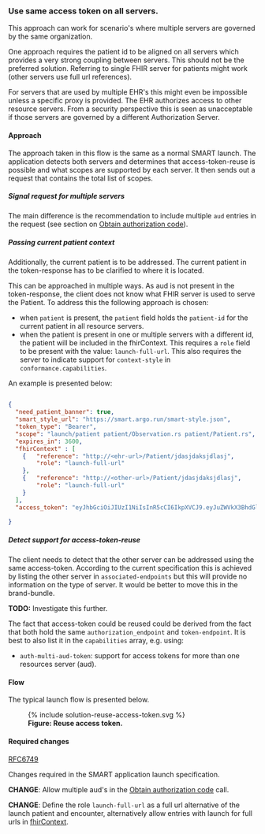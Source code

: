 ### Use same access token on all servers.

This approach can work for scenario's where multiple servers are governed by the same organization.

One approach requires the patient id to be aligned on all servers which provides a very strong coupling between servers. This should not be the preferred solution. Referring to single FHIR server for patients might work (other servers use full url references).

For servers that are used by multiple EHR's this might even be impossible unless a specific proxy is provided.
The EHR authorizes access to other resource servers. From a security perspective this is seen as unacceptable if those servers are governed by a different Authorization Server.

#### Approach

The approach taken in this flow is the same as a normal SMART launch. The application detects both servers and determines that access-token-reuse is possible and what scopes are supported by each server. It then sends out a request that contains the total list of scopes.

##### Signal request for multiple servers

The main difference is the recommendation to include multiple `aud` entries in the request (see section on [Obtain authorization code](https://hl7.org/fhir/smart-app-launch/app-launch.html#obtain-authorization-code)). 

##### Passing current patient context

Additionally, the current patient is to be addressed. The current patient in the token-response has to be clarified to where it is located.

This can be approached in multiple ways. As aud is not present in the token-response, the client does not know what FHIR server is used to serve the Patient. To address this the following approach is chosen:

* when `patient` is present, the `patient` field holds the `patient-id` for the current patient in all resource servers.
* when the patient is present in one or multiple servers with a different id, the patient will be included in the fhirContext. This requires a `role` field to be present with the value: `launch-full-url`. This also requires the server to indicate support for `context-style` in `conformance.capabilities`.

An example is presented below:

```json

{
  "need_patient_banner": true,
  "smart_style_url": "https://smart.argo.run/smart-style.json",
  "token_type": "Bearer",
  "scope": "launch/patient patient/Observation.rs patient/Patient.rs",
  "expires_in": 3600,
  "fhirContext" : [
    {   "reference": "http://<ehr-url>/Patient/jdasjdaksjdlasj",
        "role": "launch-full-url"
    },
    {   "reference": "http://<other-url>/Patient/jdasjdaksjdlasj",
        "role": "launch-full-url"
    }
  ],
  "access_token": "eyJhbGciOiJIUzI1NiIsInR5cCI6IkpXVCJ9.eyJuZWVkX3BhdGllbnRfYmFubmVyIjp0cnVlLCJzbWFydF9zdHlsZV91cmwiOiJodHRwczovL3NtYXJ0LmFyZ28ucnVuLy9zbWFydC1zdHlsZS5qc29uIiwicGF0aWVudCI6Ijg3YTMzOWQwLThjYWUtNDE4ZS04OWM3LTg2NTFlNmFhYjNjNiIsInRva2VuX3R5cGUiOiJiZWFyZXIiLCJzY29wZSI6ImxhdW5jaC9wYXRpZW50IHBhdGllbnQvT2JzZXJ2YXRpb24ucnMgcGF0aWVudC9QYXRpZW50LnJzIiwiY2xpZW50X2lkIjoiZGVtb19hcHBfd2hhdGV2ZXIiLCJleHBpcmVzX2luIjozNjAwLCJpYXQiOjE2MzM1MzIwMTQsImV4cCI6MTYzMzUzNTYxNH0.PzNw23IZGtBfgpBtbIczthV2hGwanG_eyvthVS8mrG4",
  
}

```

##### Detect support for access-token-reuse

The client needs to detect that the other server can be addressed using the same access-token. According to the current specification this is achieved by listing the other server in  `associated-endpoints` but this will provide no information on the type of server. It would be better to move this in the brand-bundle.

**TODO:** Investigate this further.

The fact that access-token could be reused could be derived from the fact that both hold the same `authorization_endpoint` and `token-endpoint`. It is best to also list it in the `capabilities` array, e.g. using:

* `auth-multi-aud-token`: support for access tokens for more than one resources server (aud).

#### Flow

The typical launch flow is presented below.

<figure>
  {% include solution-reuse-access-token.svg %}
  <figcaption><b>Figure: Reuse access token.</b></figcaption>
  <p></p>
</figure>

#### Required changes

[RFC6749](https://www.rfc-editor.org/rfc/rfc6749.html)

Changes required in the SMART application launch specification.

**CHANGE**: Allow multiple aud's in the [Obtain authorization code](https://hl7.org/fhir/smart-app-launch/app-launch.html#obtain-authorization-code) call.

**CHANGE**: Define the role `launch-full-url` as a full url alternative of the launch patient and encounter, alternatively allow entries with launch for full urls in [fhirContext](https://hl7.org/fhir/smart-app-launch/scopes-and-launch-context.html#fhircontext-exp).
